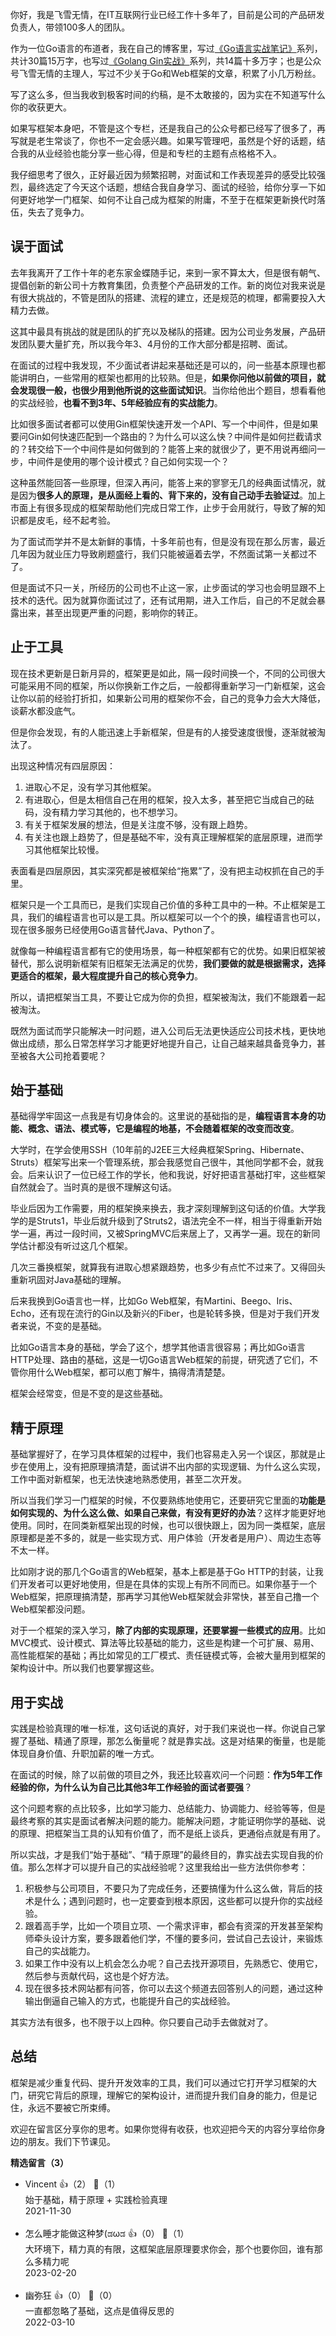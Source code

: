 你好，我是飞雪无情，在IT互联网行业已经工作十多年了，目前是公司的产品研发负责人，带领100多人的团队。

作为一位Go语言的布道者，我在自己的博客里，写过[《Go语言实战笔记》](https://www.flysnow.org/2017/07/19/go-in-action-postscript.html)系列，共计30篇15万字，也写过[《Golang Gin实战》](https://www.flysnow.org/2019/12/10/golang-gin-quick-start.html)系列，共14篇十多万字；也是公众号飞雪无情的主理人，写过不少关于Go和Web框架的文章，积累了小几万粉丝。

写了这么多，但当我收到极客时间的约稿，是不太敢接的，因为实在不知道写什么你的收获更大。

如果写框架本身吧，不管是这个专栏，还是我自己的公众号都已经写了很多了，再写就是老生常谈了，你也不一定会感兴趣。如果写管理吧，虽然是个好的话题，结合我的从业经验也能分享一些心得，但是和专栏的主题有点格格不入。

我仔细思考了很久，正好最近因为频繁招聘，对面试和工作表现差异的感受比较强烈，最终选定了今天这个话题，想结合我自身学习、面试的经验，给你分享一下如何更好地学一门框架、如何不让自己成为框架的附庸，不至于在框架更新换代时落伍，失去了竞争力。

## 误于面试

去年我离开了工作十年的老东家金蝶随手记，来到一家不算太大，但是很有朝气、提倡创新的新公司十方教育集团，负责整个产品研发的工作。新的岗位对我来说是有很大挑战的，不管是团队的搭建、流程的建立，还是规范的梳理，都需要投入大精力去做。

这其中最具有挑战的就是团队的扩充以及梯队的搭建。因为公司业务发展，产品研发团队要大量扩充，所以我今年3、4月份的工作大部分都是招聘、面试。

在面试的过程中我发现，不少面试者讲起来基础还是可以的，问一些基本原理也都能讲明白，一些常用的框架也都用的比较熟。但是，**如果你问他以前做的项目，就会发现很一般，也很少用到他所说的这些面试知识**。当你给他出个题目，想看看他的实战经验，**也看不到3年、5年经验应有的实战能力**。

比如很多面试者都可以使用Gin框架快速开发一个API、写一个中间件，但是如果要问Gin如何快速匹配到一个路由的？为什么可以这么快？中间件是如何拦截请求的？转交给下一个中间件是如何做到的？能答上来的就很少了，更不用说再细问一步，中间件是使用的哪个设计模式？自己如何实现一个？

这种虽然能回答一些原理，但深入再问，能答上来的寥寥无几的经典面试情况，就是因为**很多人的原理，是从面经上看的、背下来的，没有自己动手去验证过**。加上市面上有很多现成的框架帮助他们完成日常工作，止步于会用就行，导致了解的知识都是皮毛，经不起考验。

为了面试而学并不是太新鲜的事情，十多年前也有，但是没有现在那么厉害，最近几年因为就业压力导致刷题盛行，我们只能被逼着去学，不然面试第一关都过不了。

但是面试不只一关，所经历的公司也不止这一家，止步面试的学习也会明显跟不上技术的迭代。因为就算你面试过了，还有试用期，进入工作后，自己的不足就会暴露出来，甚至出现更严重的问题，影响你的转正。

## 止于工具

现在技术更新是日新月异的，框架更是如此，隔一段时间换一个，不同的公司很大可能采用不同的框架，所以你换新工作之后，一般都得重新学习一门新框架，这会让你以前的经验打折扣，如果新公司用的框架你不会，自己的竞争力会大大降低，谈薪水都没底气。

但是你会发现，有的人能迅速上手新框架，但是有的人接受速度很慢，逐渐就被淘汰了。

出现这种情况有四层原因：

1. 进取心不足，没有学习其他框架。
2. 有进取心，但是太相信自己在用的框架，投入太多，甚至把它当成自己的砝码，没有精力学习其他的，也不想学习。
3. 有关于框架发展的想法，但是关注度不够，没有跟上趋势。
4. 有关注也跟上趋势了，但是基础不牢，没有真正理解框架的底层原理，进而学习其他框架比较慢。

表面看是四层原因，其实深究都是被框架给“拖累”了，没有把主动权抓在自己的手里。

框架只是一个工具而已，是我们实现自己价值的多种工具中的一种。不止框架是工具，我们的编程语言也可以是工具。所以框架可以一个个的换，编程语言也可以，现在很多服务已经使用Go语言替代Java、Python了。

就像每一种编程语言都有它的使用场景，每一种框架都有它的优势。如果旧框架被替代，那么说明新框架有旧框架无法满足的优势，**我们要做的就是根据需求，选择更适合的框架，最大程度提升自己的核心竞争力**。

所以，请把框架当工具，不要让它成为你的负担，框架被淘汰，我们不能跟着一起被淘汰。

既然为面试而学只能解决一时问题，进入公司后无法更快适应公司技术栈，更快地做出成绩，那么日常怎样学习才能更好地提升自己，让自己越来越具备竞争力，甚至被各大公司抢着要呢？

## 始于基础

基础得学牢固这一点我是有切身体会的。这里说的基础指的是，**编程语言本身的功能、概念、语法、模式等，它是编程的地基，不会随着框架的改变而改变**。

大学时，在学会使用SSH（10年前的J2EE三大经典框架Spring、Hibernate、Struts）框架写出来一个管理系统，那会我感觉自己很牛，其他同学都不会，就我会。后来认识了一位已经工作的学长，他和我说，好好把语言基础打牢，这些框架自然就会了。当时真的是很不理解这句话。

毕业后因为工作需要，用的框架换来换去，我才深刻理解到这句话的价值。大学我学的是Struts1，毕业后就升级到了Struts2，语法完全不一样，相当于得重新开始学一遍，再过一段时间，又被SpringMVC后来居上了，又再学一遍。现在的新同学估计都没有听过这几个框架。

几次三番换框架，就算我有进取心想紧跟趋势，也多少有点忙不过来了。又得回头重新巩固对Java基础的理解。

后来我换到Go语言也一样，比如Go Web框架，有Martini、Beego、Iris、Echo，还有现在流行的Gin以及新兴的Fiber，也是轮转多换，但是对于我们开发者来说，不变的是基础。

比如Go语言本身的基础，学会了这个，想学其他语言很容易；再比如Go语言 HTTP处理、路由的基础，这是一切Go语言Web框架的前提，研究透了它们，不管你用什么Web框架，都可以庖丁解牛，搞得清清楚楚。

框架会经常变，但是不变的是这些基础。

## 精于原理

基础掌握好了，在学习具体框架的过程中，我们也容易走入另一个误区，那就是止步在使用上，没有把原理搞清楚，面试讲不出内部的实现逻辑、为什么这么实现，工作中面对新框架，也无法快速地熟悉使用，甚至二次开发。

所以当我们学习一门框架的时候，不仅要熟练地使用它，还要研究它里面的**功能是如何实现的、为什么这么做、如果自己来做，有没有更好的办法**？这样才能更好地使用。同时，在同类新框架出现的时候，也可以很快跟上，因为同一类框架，底层原理都是差不多的，就是一些实现方式、用户体验（开发者是用户）、周边生态等不太一样。

比如刚才说的那几个Go语言的Web框架，基本上都是基于Go HTTP的封装，让我们开发者可以更好地使用，但是在具体的实现上有所不同而已。如果你基于一个Web框架，把原理搞清楚，那再学习其他Web框架就会非常快，甚至自己撸一个Web框架都没问题。

对于一个框架的深入学习，**除了内部的实现原理，还要掌握一些模式的应用**。比如MVC模式、设计模式、算法等比较基础的能力，这些是构建一个可扩展、易用、高性能框架的基础；再比如常见的工厂模式、责任链模式等，会被大量用到框架的架构设计中。所以我们也要掌握这些。

## 用于实战

实践是检验真理的唯一标准，这句话说的真好，对于我们来说也一样。你说自己掌握了基础、精通了原理，那怎么衡量呢？就是靠实战。这是对结果的衡量，也是能体现自身价值、升职加薪的唯一方式。

在面试的时候，除了以前做的项目之外，我还比较喜欢问一个问题：**作为5年工作经验的你，为什么认为自己比其他3年工作经验的面试者要强**？

这个问题考察的点比较多，比如学习能力、总结能力、协调能力、经验等等，但是最终考察的其实是面试者解决问题的能力。能解决问题，才能证明你学的基础、说的原理、把框架当工具的认知有价值了，而不是纸上谈兵，更通俗点就是有用了。

所以实战，才是我们“始于基础”、“精于原理”的最终目的，靠实战去实现自我的价值。那么怎样才可以提升自己的实战经验呢？这里我给出一些方法供你参考：

1. 积极参与公司项目，不要只为了完成任务，还要搞懂为什么这么做，背后的技术是什么；遇到问题时，也一定要查到根本原因，这些都可以提升你的实战经验。
2. 跟着高手学，比如一个项目立项、一个需求评审，都会有资深的开发甚至架构师牵头设计方案，要多跟着他们学，不懂的要多问，尝试自己去设计，来锻炼自己的实战能力。
3. 如果工作中没有以上机会怎么办呢？自己去找开源项目，先熟悉它、使用它，然后参与贡献代码，这也是个好方法。
4. 现在很多技术网站都有问答，你可以去这个频道去回答别人的问题，通过这种输出倒逼自己输入的方式，也能提升自己的实战经验。

其实方法有很多，也不限于以上四种。你只要自己动手去做就对了。

## 总结

框架是减少重复代码、提升开发效率的工具，我们可以通过它打开学习框架的大门，研究它背后的原理，理解它的架构设计，进而提升我们自身的能力，但是记住，永远不要被它所束缚。

欢迎在留言区分享你的思考。如果你觉得有收获，也欢迎把今天的内容分享给你身边的朋友。我们下节课见。
<div><strong>精选留言（3）</strong></div><ul>
<li><span>Vincent</span> 👍（2） 💬（1）<div>始于基础，精于原理 + 实践检验真理</div>2021-11-30</li><br/><li><span>怎么睡才能做这种梦(ಡωಡ</span> 👍（0） 💬（1）<div>大环境下，精力真的有限，这框架底层原理要求你会，那个也要你回，谁有那么多精力呢</div>2023-02-20</li><br/><li><span>幽弥狂</span> 👍（0） 💬（0）<div>一直都忽略了基础，这点是值得反思的</div>2022-03-10</li><br/>
</ul>